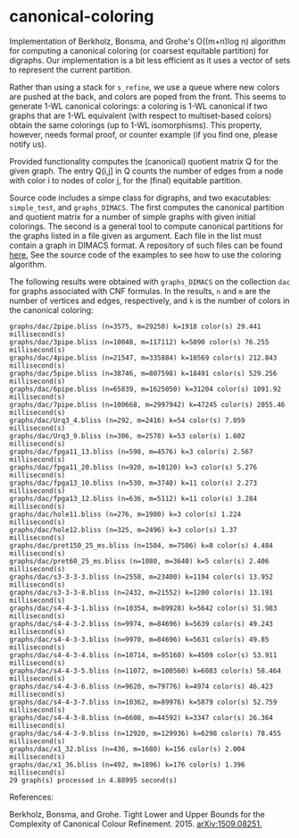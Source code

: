 # canonical-coloring

Implementation of Berkholz, Bonsma, and Grohe's O((m+n)log n) algorithm for computing a canonical
coloring (or coarsest equitable partition) for digraphs. Our implementation is a bit less efficient
as it uses a vector of sets to represent the current partition.

Rather than using a stack for ```s_refine```, we use a queue where new colors are pushed at the back,
and colors are poped from the front. This seems to generate 1-WL canonical colorings: a coloring
is 1-WL canonical if two graphs that are 1-WL equivalent (with respect to multiset-based colors)
obtain the same colorings (up to 1-WL isomorphisms). This property, however, needs formal proof,
or counter example (if you find one, please notify us).

Provided functionality computes the (canonical) quotient matrix Q for the given graph. The entry
Q(i,j] in Q counts the number of edges from a node with color i to nodes of color j, for the
(final) equitable partition.

Source code includes a simpe class for digraphs, and two exacutables: ```simple_test```, and
```graphs_DIMACS```.  The first computes the canonical partition and quotient matrix for a number
of simple graphs with given initial colorings. 
The second is a general tool to compute canonical partitions for the graphs listed in a file
given as argument.  Each file in the list must contain a graph in DIMACS format. A repository
of such files can be found [here.](https://pallini.di.uniroma1.it/Graphs.html)
See the source code of the examples to see how to use the coloring algorithm.

The following results were obtained with ```graphs_DIMACS``` on the collection ```dac```
for graphs associated with CNF formulas. In the results, ```n``` and ```m``` are
the number of vertices and edges, respectively, and ```k``` is the number of
colors in the canonical coloring:

```
graphs/dac/2pipe.bliss (n=3575, m=29250) k=1918 color(s) 29.441 millisecond(s)
graphs/dac/3pipe.bliss (n=10048, m=117112) k=5090 color(s) 76.255 millisecond(s)
graphs/dac/4pipe.bliss (n=21547, m=335884) k=10569 color(s) 212.843 millisecond(s)
graphs/dac/5pipe.bliss (n=38746, m=807598) k=18491 color(s) 529.256 millisecond(s)
graphs/dac/6pipe.bliss (n=65839, m=1625050) k=31204 color(s) 1091.92 millisecond(s)
graphs/dac/7pipe.bliss (n=100668, m=2997942) k=47245 color(s) 2055.46 millisecond(s)
graphs/dac/Urq3_4.bliss (n=292, m=2416) k=54 color(s) 7.059 millisecond(s)
graphs/dac/Urq3_9.bliss (n=306, m=2578) k=53 color(s) 1.602 millisecond(s)
graphs/dac/fpga11_13.bliss (n=598, m=4576) k=3 color(s) 2.567 millisecond(s)
graphs/dac/fpga11_20.bliss (n=920, m=10120) k=3 color(s) 5.276 millisecond(s)
graphs/dac/fpga13_10.bliss (n=530, m=3740) k=11 color(s) 2.273 millisecond(s)
graphs/dac/fpga13_12.bliss (n=636, m=5112) k=11 color(s) 3.284 millisecond(s)
graphs/dac/hole11.bliss (n=276, m=1980) k=3 color(s) 1.224 millisecond(s)
graphs/dac/hole12.bliss (n=325, m=2496) k=3 color(s) 1.37 millisecond(s)
graphs/dac/pret150_25_ms.bliss (n=1504, m=7506) k=8 color(s) 4.484 millisecond(s)
graphs/dac/pret60_25_ms.bliss (n=1080, m=3640) k=5 color(s) 2.406 millisecond(s)
graphs/dac/s3-3-3-3.bliss (n=2558, m=23400) k=1194 color(s) 13.952 millisecond(s)
graphs/dac/s3-3-3-8.bliss (n=2432, m=21552) k=1200 color(s) 13.191 millisecond(s)
graphs/dac/s4-4-3-1.bliss (n=10354, m=89928) k=5642 color(s) 51.983 millisecond(s)
graphs/dac/s4-4-3-2.bliss (n=9974, m=84696) k=5639 color(s) 49.243 millisecond(s)
graphs/dac/s4-4-3-3.bliss (n=9970, m=84696) k=5631 color(s) 49.85 millisecond(s)
graphs/dac/s4-4-3-4.bliss (n=10714, m=95160) k=4509 color(s) 53.911 millisecond(s)
graphs/dac/s4-4-3-5.bliss (n=11072, m=100560) k=6083 color(s) 58.464 millisecond(s)
graphs/dac/s4-4-3-6.bliss (n=9620, m=79776) k=4974 color(s) 46.423 millisecond(s)
graphs/dac/s4-4-3-7.bliss (n=10362, m=89976) k=5879 color(s) 52.759 millisecond(s)
graphs/dac/s4-4-3-8.bliss (n=6608, m=44592) k=3347 color(s) 26.364 millisecond(s)
graphs/dac/s4-4-3-9.bliss (n=12920, m=129936) k=6298 color(s) 78.455 millisecond(s)
graphs/dac/x1_32.bliss (n=436, m=1680) k=156 color(s) 2.004 millisecond(s)
graphs/dac/x1_36.bliss (n=492, m=1896) k=176 color(s) 1.396 millisecond(s)
29 graph(s) processed in 4.88995 second(s)
```

References:

Berkholz, Bonsma, and Grohe. Tight Lower and Upper Bounds for the Complexity of Canonical Colour Refinement. 2015. 
[arXiv:1509.08251.](https://arxiv.org/abs/1509.08251)

